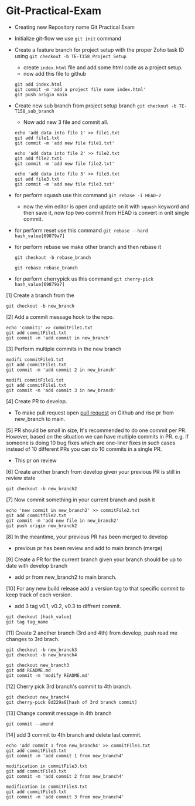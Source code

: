 # Git-Practical-Exam

- Creating new Repository name Git Practical Exam 

- Initialize git-flow we use ``` git init ``` command

- Create a feature branch for project setup with the proper Zoho task ID 
  using ``` git checkout -b TE-T158_Project_Setup ```
    - create ``` index.html ``` file and add some html code as a project setup.
    - now add this file to github 
    ```
    git add index.html
    git commit -m 'add a project file name index.html'
    git push origin main
    ```

- Create new sub branch from project setup branch ``` git checkout -b TE-T158_sub_branch ```
    - Now add new 3 file and commit all.
    ```
    echo 'add data into file 1' >> file1.txt
    git add file1.txt
    git commit -m 'add new file file1.txt'

    echo 'add data into file 2' >> file2.txt
    git add file2.txti
    git commit -m 'add new file file2.txt'

    echo 'add data into file 3' >> file3.txt
    git add file3.txt
    git commit -m 'add new file file3.txt'
    ```
- for perform squash use this command ``` git rebase -i HEAD~2 ```
    - now the vim editor is open and update on it with `squash` keyword and then save it, now top two commit from HEAD is convert in onlt single commit.

- for perform reset use this command ``` git rebase --hard hash_value[69879a7] ```

- for perform rebase we make other branch and then rebase it
    ```
    git checkout -b rebase_branch

    git rebase rebase_branch
    ```

- for perform cherrypick us this command ``` git cherry-pick hash_value[69879a7] ```

[1] Create a branch from the  <br>
```
git checkout -b new_branch
```
[2] Add a commit message hook to the repo. <br> 
```
echo 'commit1' >> commitFile1.txt
git add commitFile1.txt
git commit -m 'add commit in new_branch'
```
[3] Perform multiple commits in the new branch <br>
```
modifi commitFile1.txt
git add commitFile1.txt
git commit -m 'add commit 2 in new_branch'

modifi commitFile1.txt
git add commitFile1.txt
git commit -m 'add commit 3 in new_branch'
```
[4] Create PR to develop.<br>
- To make pull request open [pull request](https://github.com/vasu-nageshri-simformsolutions/Git-Practical-Exam/pull/1) on Github and rise pr from new_branch to main. <br>

[5] PR should be small in size, It's recommended to do one commit per PR. However, based on the situation we can have multiple commits in PR. e.g. if someone is doing 10 bug fixes which are one-liner fixes in such cases instead of 10 different PRs you can do 10 commits in a single PR. 
- This pr on review <br>

[6] Create another branch from develop given your previous PR is still in review state <br> 
```
git checkout -b new_branch2
```
[7] Now commit something in your current branch and push it <br> 
```
echo 'new commit in new_branch2' >> commitFile2.txt
git add commitfile2.txt
git commit -m 'add new file in new_branch2'
git push origin new_branch2
```
[8] In the meantime, your previous PR has been merged to develop <br>
- previous pr has been review and add to main branch (merge)<br>

[9] Create a PR for the current branch given your branch should be up to date with develop branch<br>
- add pr from new_branch2 to main branch.<br>

[10] For any new build release add a version tag to that specific commit to keep track of each version.<br>
- add 3 tag v0.1, v0.2, v0.3 to diffrent commit.
```
git checkout [hash_value]
git tag tag_name
```

[11] Create 2 another branch (3rd and 4th) from develop, push read me changes to 3rd brach.<br>
```
git checkout -b new_branch3
git checkout -b new_branch4

git checkout new_branch3
git add README.md
git commit -m 'modify README.md'
```

[12] Cherry pick 3rd branch's commit to 4th branch. <br>
```
git checkout new_branch4
git cherry-pick 8d229a6[hash of 3rd branch commit]
```
[13] Change commit message in 4th branch <br>
```
git commit --amend
```
[14] add 3 commit to 4th branch and delete last commit. <br>
```
echo 'add commit 1 from new_branch4' >> commitFile3.txt
git add commitFile3.txt
git commit -m 'add commit 1 from new_branch4'

modification in commitFile3.txt
git add commitFile3.txt
git commit -m 'add commit 2 from new_branch4'

modification in commitFile3.txt
git add commitFile3.txt
git commit -m 'add commit 3 from new_branch4'
```
